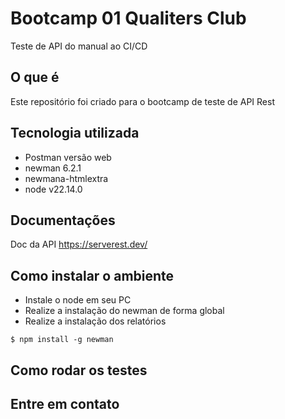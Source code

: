 # Bootcamp 01 Qualiters Club
Teste de API do manual ao CI/CD 

## O que é 
Este repositório foi criado para o bootcamp de teste de API Rest

## Tecnologia utilizada
- Postman versão web
- newman 6.2.1
- newmana-htmlextra
- node v22.14.0

## Documentações
Doc da API https://serverest.dev/

## Como instalar o ambiente
- Instale o node em seu PC
- Realize a instalação do newman de forma global
- Realize a instalação dos relatórios

```
$ npm install -g newman
```
## Como rodar os testes


## Entre em contato



